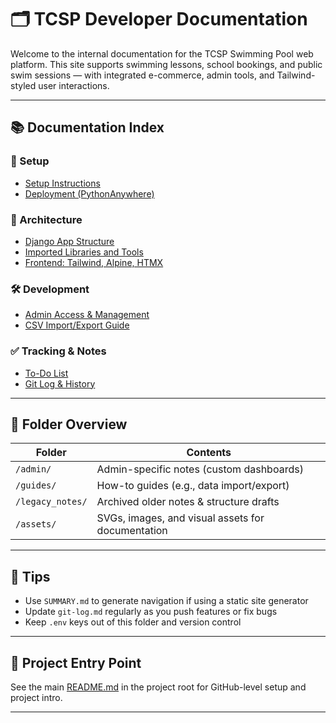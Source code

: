 # 🗂 TCSP Developer Documentation

Welcome to the internal documentation for the TCSP Swimming Pool web platform. This site supports swimming lessons, school bookings, and public swim sessions — with integrated e-commerce, admin tools, and Tailwind-styled user interactions.

---

## 📚 Documentation Index

### 🔧 Setup
- [Setup Instructions](setup.md)
- [Deployment (PythonAnywhere)](deployment.md)

### 🧱 Architecture
- [Django App Structure](architecture.md)
- [Imported Libraries and Tools](architecture.md#django-apps)
- [Frontend: Tailwind, Alpine, HTMX](frontend.md)

### 🛠 Development
- [Admin Access & Management](admin/Restricting-management.md)
- [CSV Import/Export Guide](guides/import-export.md)

### ✅ Tracking & Notes
- [To-Do List](todos.md)
- [Git Log & History](git-log.md)

---

## 🧩 Folder Overview

| Folder             | Contents |
|--------------------|----------|
| `/admin/`          | Admin-specific notes (custom dashboards) |
| `/guides/`         | How-to guides (e.g., data import/export) |
| `/legacy_notes/`   | Archived older notes & structure drafts |
| `/assets/`         | SVGs, images, and visual assets for documentation |

---

## 🧠 Tips

- Use `SUMMARY.md` to generate navigation if using a static site generator
- Update `git-log.md` regularly as you push features or fix bugs
- Keep `.env` keys out of this folder and version control

---

## 🔗 Project Entry Point

See the main [README.md](../README.md) in the project root for GitHub-level setup and project intro.

---
